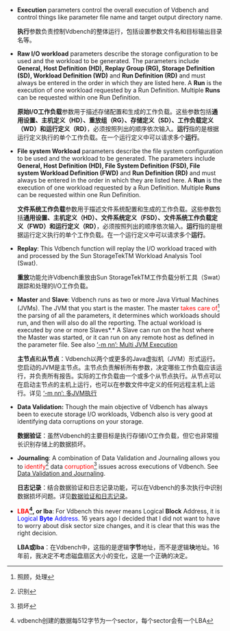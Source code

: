 - **Execution** parameters control the overall execution of Vdbench and control things like parameter file name and target output directory name.

  **执行**参数负责控制Vdbench的整体运行，包括设置参数文件名和目标输出目录名等。

  

- **Raw I/O workload** parameters describe the storage configuration to be used and the workload to be generated. The parameters include **General, Host Definition (HD), Replay Group (RG), Storage Definition (SD), Workload Definition (WD)** and **Run Definition (RD)** and must always be entered in the order in which they are listed here. A **Run** is the execution of one workload requested by a Run Definition. Multiple **Runs** can be requested within one Run Definition.

  **原始I/O工作负载**参数用于描述存储配置和生成的工作负载。这些参数包括**通用设置、主机定义（HD）、重放组（RG）、存储定义（SD）、工作负载定义（WD）**和**运行定义（RD）**，必须按照列出的顺序依次输入。**运行**指的是根据运行定义执行的单个工作负载。在一个运行定义中可以请求多个**运行**。

  

- **File system Workload** parameters describe the file system configuration to be used and the workload to be generated. The parameters include **General, Host Definition (HD), File System Definition (FSD), File system Workload Definition (FWD)** and **Run Definition (RD)** and must always be entered in the order in which they are listed here. A **Run** is the execution of one workload requested by a Run Definition. Multiple **Runs** can be requested within one Run Definition.

  **文件系统工作负载**参数用于描述文件系统配置和生成的工作负载。这些参数包括**通用设置、主机定义（HD）、文件系统定义（FSD）、文件系统工作负载定义（FWD）**和**运行定义（RD）**，必须按照列出的顺序依次输入。**运行**指的是根据运行定义执行的单个工作负载。在一个运行定义中可以请求多个**运行**。

  

- **Replay**: This Vdbench function will replay the I/O workload traced with and processed by the Sun StorageTekTM  Workload Analysis Tool (Swat).

  **重放**功能允许Vdbench重放由Sun StorageTekTM工作负载分析工具（Swat）跟踪和处理的I/O工作负载。

  

- **Master** and **Slave**: Vdbench runs as two or more Java Virtual Machines (JVMs). The JVM that you start is the master. The master <font color="#FF00000">takes care of</font>[^ 1 ] the parsing of all the parameters, it determines which workloads should run, and then will also do all the reporting. The actual workload is executed by one or more Slaves*.* A Slave can run on the host where the Master was started, or it can run on any remote host as defined in the parameter file. See also [‘-m](#_bookmark34)[ nn’: Multi JVM Execution](#_bookmark34)

  **主节点**和**从节点**：Vdbench以两个或更多的Java虚拟机（JVM）形式运行。您启动的JVM是主节点。主节点负责解析所有参数，决定哪些工作负载应该运行，并负责所有报告。实际的工作负载由一个或多个从节点执行。从节点可以在启动主节点的主机上运行，也可以在参数文件中定义的任何远程主机上运行。详见 [‘-m](#_bookmark34)[ nn’: 多JVM执行](#_bookmark34)

  

- **Data Validation:** Though the main objective of Vdbench has always been to execute storage I/O workloads, Vdbench also is very good at identifying data corruptions on your storage.

  **数据验证**：虽然Vdbench的主要目标是执行存储I/O工作负载，但它也非常擅长识别存储上的数据损坏。

  

- **Journaling**: A combination of Data Validation and Journaling allows you to <font color="#FF00000">identify</font>[^ 2 ] data <font color="#FF00000">corruption</font>[^ 3 ] issues across executions of Vdbench. See [Data Validation and Journaling](#_bookmark147).

  **日志记录**：结合数据验证和日志记录功能，可以在Vdbench的多次执行中识别数据损坏问题。详见[数据验证和日志记录](#_bookmark147)。

  

- **<font color="#FF00000">LBA</font>[^ 4 ], or lba**: For Vdbench this never means Logical **Block** Address, it is <font color="blue">Logical **Byte** Address</font>. 16 years ago I decided that I did not want to have to worry about disk sector size changes, and it is clear that this was the right decision.

  **LBA或lba**：在Vdbench中，这指的是逻辑**字节**地址，而不是逻辑**块**地址。16年前，我决定不考虑磁盘扇区大小的变化，这是一个正确的决定。



[^ 1 ]: 照顾，处理
[^ 2 ]: 识别
[^ 3 ]: 损坏
[^ 4 ]: vdbench创建的数据每512字节为一个sector，每个sector会有一个LBA
